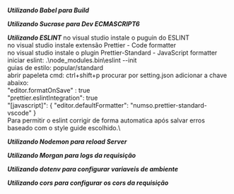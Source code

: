 **_Utilizando Babel para Build_**

**_Utilizando Sucrase para Dev ECMASCRIPT6_**

**_Utilizando ESLINT_**
no visual studio instale o puguin do ESLINT\
no visual studio instale extensão Prettier - Code formatter\
no visual studio instale o plugin Prettier-Standard - JavaScript formatter\
iniciar eslint: .\node_modules\.bin\eslint --init \
guias de estilo: popular/standard\
abrir papeleta cmd: ctrl+shift+p procurar por setting.json adicionar a chave abaixo:\
"editor.formatOnSave" : true\
"prettier.eslintIntegration": true\
"[javascript]": {
"editor.defaultFormatter": "numso.prettier-standard-vscode"
}\
Para permitir o eslint corrigir de forma automatica após salvar erros baseado com o style guide escolhido.\

**_Utilizando Nodemon para reload Server_**

**_Utilizando Morgan para logs da requisição_**

**_Utilizando dotenv para configurar variaveis de ambiente_**

**_Utilizando cors para configurar os cors da requisição_**
